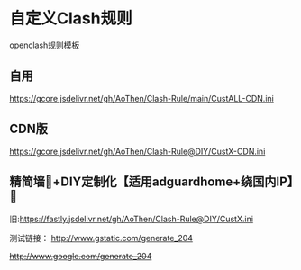 # 自定义Clash规则

openclash规则模板

## 自用

https://gcore.jsdelivr.net/gh/AoThen/Clash-Rule/main/CustALL-CDN.ini

## CDN版
https://gcore.jsdelivr.net/gh/AoThen/Clash-Rule@DIY/CustX-CDN.ini


## 精简墙🧱+DIY定制化【适用adguardhome+绕国内IP】🎀

旧:https://fastly.jsdelivr.net/gh/AoThen/Clash-Rule@DIY/CustX.ini

测试链接：
http://www.gstatic.com/generate_204

~~http://www.google.com/generate_204~~


